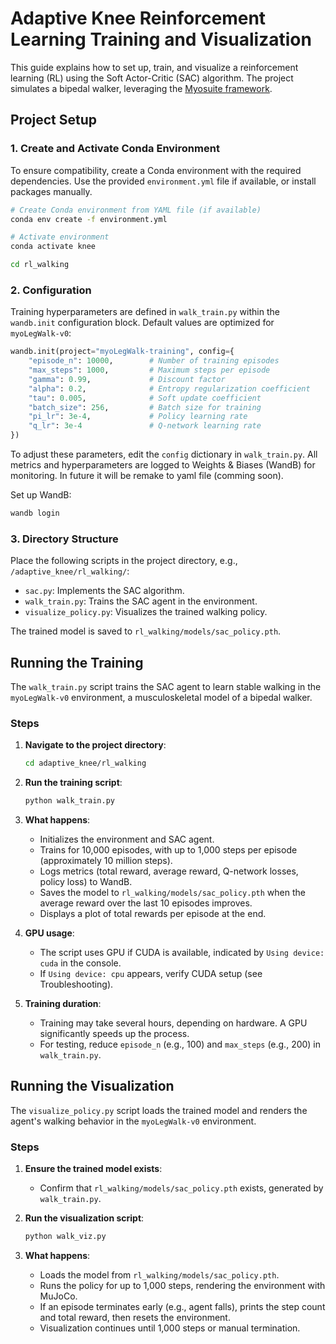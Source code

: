 # Adaptive Knee Reinforcement Learning Training and Visualization

This guide explains how to set up, train, and visualize a reinforcement learning (RL) using the Soft Actor-Critic (SAC) algorithm. The project simulates a bipedal walker, leveraging the [Myosuite framework](https://myosuite.readthedocs.io/en/latest/).

## Project Setup

### 1. Create and Activate Conda Environment

To ensure compatibility, create a Conda environment with the required dependencies. Use the provided `environment.yml` file if available, or install packages manually.

```bash
# Create Conda environment from YAML file (if available)
conda env create -f environment.yml

# Activate environment
conda activate knee

cd rl_walking
```
### 2. Configuration

Training hyperparameters are defined in `walk_train.py` within the `wandb.init` configuration block. Default values are optimized for `myoLegWalk-v0`:

```python
wandb.init(project="myoLegWalk-training", config={
    "episode_n": 10000,        # Number of training episodes
    "max_steps": 1000,         # Maximum steps per episode
    "gamma": 0.99,             # Discount factor
    "alpha": 0.2,              # Entropy regularization coefficient
    "tau": 0.005,              # Soft update coefficient
    "batch_size": 256,         # Batch size for training
    "pi_lr": 3e-4,             # Policy learning rate
    "q_lr": 3e-4               # Q-network learning rate
})
```

To adjust these parameters, edit the `config` dictionary in `walk_train.py`. All metrics and hyperparameters are logged to Weights & Biases (WandB) for monitoring. In future it will be remake to yaml file (comming soon).

Set up WandB:

```bash
wandb login
```

### 3. Directory Structure

Place the following scripts in the project directory, e.g., `/adaptive_knee/rl_walking/`:
- `sac.py`: Implements the SAC algorithm.
- `walk_train.py`: Trains the SAC agent in the environment.
- `visualize_policy.py`: Visualizes the trained walking policy.

The trained model is saved to `rl_walking/models/sac_policy.pth`.

## Running the Training

The `walk_train.py` script trains the SAC agent to learn stable walking in the `myoLegWalk-v0` environment, a musculoskeletal model of a bipedal walker.

### Steps

1. **Navigate to the project directory**:

   ```bash
   cd adaptive_knee/rl_walking
   ```

2. **Run the training script**:

   ```bash
   python walk_train.py
   ```

3. **What happens**:
   - Initializes the environment and SAC agent.
   - Trains for 10,000 episodes, with up to 1,000 steps per episode (approximately 10 million steps).
   - Logs metrics (total reward, average reward, Q-network losses, policy loss) to WandB.
   - Saves the model to `rl_walking/models/sac_policy.pth` when the average reward over the last 10 episodes improves.
   - Displays a plot of total rewards per episode at the end.

4. **GPU usage**:
   - The script uses GPU if CUDA is available, indicated by `Using device: cuda` in the console.
   - If `Using device: cpu` appears, verify CUDA setup (see Troubleshooting).

5. **Training duration**:
   - Training may take several hours, depending on hardware. A GPU significantly speeds up the process.
   - For testing, reduce `episode_n` (e.g., 100) and `max_steps` (e.g., 200) in `walk_train.py`.

## Running the Visualization

The `visualize_policy.py` script loads the trained model and renders the agent's walking behavior in the `myoLegWalk-v0` environment.

### Steps

1. **Ensure the trained model exists**:
   - Confirm that `rl_walking/models/sac_policy.pth` exists, generated by `walk_train.py`.

2. **Run the visualization script**:

   ```bash
   python walk_viz.py
   ```

3. **What happens**:
   - Loads the model from `rl_walking/models/sac_policy.pth`.
   - Runs the policy for up to 1,000 steps, rendering the environment with MuJoCo.
   - If an episode terminates early (e.g., agent falls), prints the step count and total reward, then resets the environment.
   - Visualization continues until 1,000 steps or manual termination.


